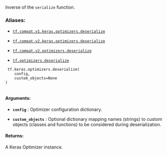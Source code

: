 Inverse of the  `serialize`  function.



### Aliases:

- [ `tf.compat.v1.keras.optimizers.deserialize` ](/api_docs/python/tf/keras/optimizers/deserialize)

- [ `tf.compat.v2.keras.optimizers.deserialize` ](/api_docs/python/tf/keras/optimizers/deserialize)

- [ `tf.compat.v2.optimizers.deserialize` ](/api_docs/python/tf/keras/optimizers/deserialize)

- [ `tf.optimizers.deserialize` ](/api_docs/python/tf/keras/optimizers/deserialize)



```
 tf.keras.optimizers.deserialize(
    config,
    custom_objects=None
)
 
```



#### Arguments:

- **`config`** : Optimizer configuration dictionary.

- **`custom_objects`** : Optional dictionary mapping names (strings) to custom
objects (classes and functions) to be considered during deserialization.



#### Returns:
A Keras Optimizer instance.

